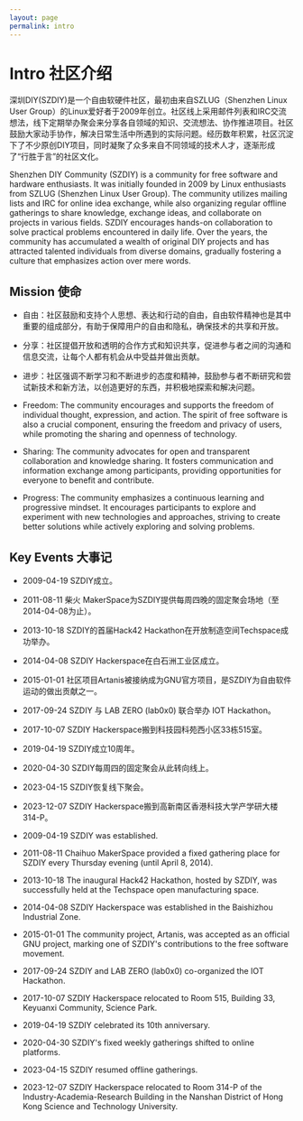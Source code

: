 ```yaml
---
layout: page
permalink: intro
---
```


# Intro 社区介绍

深圳DIY(SZDIY)是一个自由软硬件社区，最初由来自SZLUG（Shenzhen Linux User Group）的Linux爱好者于2009年创立。社区线上采用邮件列表和IRC交流想法，线下定期举办聚会来分享各自领域的知识、交流想法、协作推进项目。社区鼓励大家动手协作，解决日常生活中所遇到的实际问题。经历数年积累，社区沉淀下了不少原创DIY项目，同时凝聚了众多来自不同领域的技术人才，逐渐形成了“行胜于言”的社区文化。

Shenzhen DIY Community (SZDIY) is a community for free software and hardware enthusiasts. It was initially founded in 2009 by Linux enthusiasts from SZLUG (Shenzhen Linux User Group). The community utilizes mailing lists and IRC for online idea exchange, while also organizing regular offline gatherings to share knowledge, exchange ideas, and collaborate on projects in various fields. SZDIY encourages hands-on collaboration to solve practical problems encountered in daily life. Over the years, the community has accumulated a wealth of original DIY projects and has attracted talented individuals from diverse domains, gradually fostering a culture that emphasizes action over mere words.

## Mission 使命

- 自由：社区鼓励和支持个人思想、表达和行动的自由，自由软件精神也是其中重要的组成部分，有助于保障用户的自由和隐私，确保技术的共享和开放。  
- 分享：社区提倡开放和透明的合作方式和知识共享，促进参与者之间的沟通和信息交流，让每个人都有机会从中受益并做出贡献。
- 进步：社区强调不断学习和不断进步的态度和精神，鼓励参与者不断研究和尝试新技术和新方法，以创造更好的东西，并积极地探索和解决问题。

- Freedom: The community encourages and supports the freedom of individual thought, expression, and action. The spirit of free software is also a crucial component, ensuring the freedom and privacy of users, while promoting the sharing and openness of technology.
- Sharing: The community advocates for open and transparent collaboration and knowledge sharing. It fosters communication and information exchange among participants, providing opportunities for everyone to benefit and contribute.
- Progress: The community emphasizes a continuous learning and progressive mindset. It encourages participants to explore and experiment with new technologies and approaches, striving to create better solutions while actively exploring and solving problems.

## Key Events 大事记

 * 2009-04-19 SZDIY成立。
 * 2011-08-11 柴火 MakerSpace为SZDIY提供每周四晚的固定聚会场地（至2014-04-08为止）。
 * 2013-10-18 SZDIY的首届Hack42 Hackathon在开放制造空间Techspace成功举办。
 * 2014-04-08 SZDIY Hackerspace在白石洲工业区成立。
 * 2015-01-01 社区项目Artanis被接纳成为GNU官方项目，是SZDIY为自由软件运动的做出贡献之一。
 * 2017-09-24 SZDIY 与 LAB ZERO (lab0x0) 联合举办 IOT Hackathon。
 * 2017-10-07 SZDIY Hackerspace搬到科技园科苑西小区33栋515室。
 * 2019-04-19 SZDIY成立10周年。
 * 2020-04-30 SZDIY每周四的固定聚会从此转向线上。
 * 2023-04-15 SZDIY恢复线下聚会。
 * 2023-12-07 SZDIY Hackerspace搬到高新南区香港科技大学产学研大楼314-P。
 
 * 2009-04-19 SZDIY was established.
 * 2011-08-11 Chaihuo MakerSpace provided a fixed gathering place for SZDIY every Thursday evening (until April 8, 2014).
 * 2013-10-18 The inaugural Hack42 Hackathon, hosted by SZDIY, was successfully held at the Techspace open manufacturing space.
 * 2014-04-08 SZDIY Hackerspace was established in the Baishizhou Industrial Zone.
 * 2015-01-01 The community project, Artanis, was accepted as an official GNU project, marking one of SZDIY's contributions to the free software movement.
 * 2017-09-24 SZDIY and LAB ZERO (lab0x0) co-organized the IOT Hackathon.
 * 2017-10-07 SZDIY Hackerspace relocated to Room 515, Building 33, Keyuanxi Community, Science Park.
 * 2019-04-19 SZDIY celebrated its 10th anniversary.
 * 2020-04-30 SZDIY's fixed weekly gatherings shifted to online platforms.
 * 2023-04-15 SZDIY resumed offline gatherings.
 * 2023-12-07 SZDIY Hackerspace relocated to Room 314-P of the Industry-Academia-Research Building in the Nanshan District of Hong Kong Science and Technology University.
